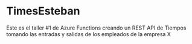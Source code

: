 # TimesEsteban
Este es el taller #1 de Azure Functions creando un REST API de Tiempos tomando las entradas y salidas de los empleados de la empresa X
